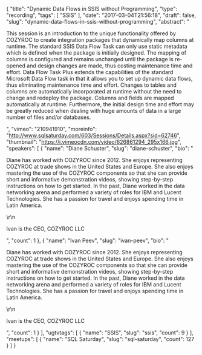 {
  "title": "Dynamic Data Flows in SSIS without Programming",
  "type": "recording",
  "tags": [
    "SSIS"
  ],
  "date": "2017-03-04T21:56:18",
  "draft": false,
  "slug": "dynamic-data-flows-in-ssis-without-programming",
  "abstract": "<p>This session is an introduction to the unique functionality offered by COZYROC to create integration packages that dynamically map columns at runtime. The standard SSIS Data Flow Task can only use static metadata which is defined when the package is initially designed. The mapping of columns is configured and remains unchanged until the package is re-opened and design changes are made, thus costing maintenance time and effort. Data Flow Task Plus extends the capabilities of the standard Microsoft Data Flow task in that it allows you to set up dynamic data flows, thus eliminating maintenance time and effort. Changes to tables and columns are automatically incorporated at runtime without the need to change and redeploy the package. Columns and fields are mapped automatically at runtime. Furthermore, the initial design time and effort may be greatly reduced when dealing with huge amounts of data in a large number of files and/or databases.</p>",
  "vimeo": "210941910",
  "moreinfo": "http://www.sqlsaturday.com/603/Sessions/Details.aspx?sid=62746",
  "thumbnail": "https://i.vimeocdn.com/video/626861294_295x166.jpg",
  "speakers": [
    {
      "name": "Diane Schuster",
      "slug": "diane-schuster",
      "bio": "<p>Diane has worked with COZYROC since 2012. She enjoys representing COZYROC at trade shows in the United States and Europe. She also enjoys mastering the use of the COZYROC components so that she can provide short and informative demonstration videos, showing step-by-step instructions on how to get started. In the past, Diane worked in the data networking arena and performed a variety of roles for IBM and Lucent Technologies. She has a passion for travel and enjoys spending time in Latin America.</p>\r\n<p>Ivan is the CEO, COZYROC LLC</p>",
      "count": 1
    },
    {
      "name": "Ivan Peev",
      "slug": "ivan-peev",
      "bio": "<p>Diane has worked with COZYROC since 2012. She enjoys representing COZYROC at trade shows in the United States and Europe. She also enjoys mastering the use of the COZYROC components so that she can provide short and informative demonstration videos, showing step-by-step instructions on how to get started. In the past, Diane worked in the data networking arena and performed a variety of roles for IBM and Lucent Technologies. She has a passion for travel and enjoys spending time in Latin America.</p>\r\n<p>Ivan is the CEO, COZYROC LLC</p>",
      "count": 1
    }
  ],
  "ugtvtags": [
    {
      "name": "SSIS",
      "slug": "ssis",
      "count": 9
    }
  ],
  "meetups": [
    {
      "name": "SQL Saturday",
      "slug": "sql-saturday",
      "count": 127
    }
  ]
}